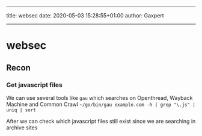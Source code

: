 
***
title: websec
date: 2020-05-03 15:28:55+01:00
author: Gaxpert
***


# websec
## Recon
### Get javascript files
We can use several tools like `gau` which searches on Openthread, Wayback Machine and Common Crawl
`~/go/bin/gau example.com -h | grep "\.js" | uniq | sort`

After we can check which javascript files still exist since we are searching in archive sites

